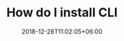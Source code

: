 ---
title: "How do I install CLI"
date: 2018-12-28T11:02:05+06:00
icon: "ti-credit-card" # themify icon pack : https://themify.me/themify-icons
description: "Cras at dolor eget urna varius faucibus tempus in elit dolor sit amet."
# type dont remove or customize
type : "docs"
weight: 2
---